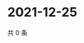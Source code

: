# 2021-12-25

共 0 条

<!-- BEGIN WEIBO -->
<!-- 最后更新时间 Sat Dec 25 2021 11:12:59 GMT+0800 (China Standard Time) -->

<!-- END WEIBO -->
